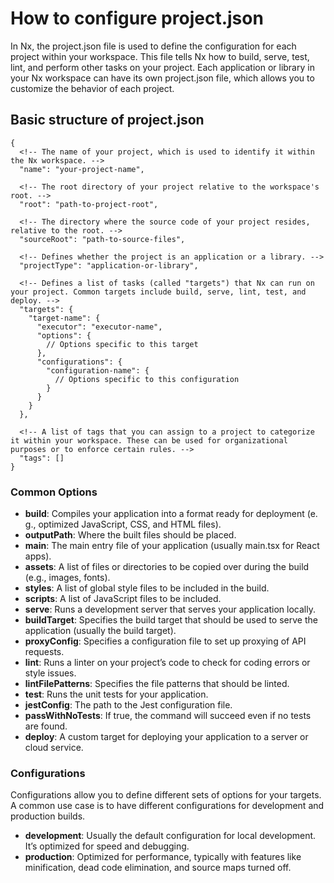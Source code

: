# How to configure project.json

In Nx, the project.json file is used to define the configuration for each project within your workspace. This file tells Nx how to build, serve, test, lint, and perform other tasks on your project. Each application or library in your Nx workspace can have its own project.json file, which allows you to customize the behavior of each project.

## Basic structure of project.json

```
{
  <!-- The name of your project, which is used to identify it within the Nx workspace. -->
  "name": "your-project-name", 

  <!-- The root directory of your project relative to the workspace's root. -->
  "root": "path-to-project-root",

  <!-- The directory where the source code of your project resides, relative to the root. -->
  "sourceRoot": "path-to-source-files",

  <!-- Defines whether the project is an application or a library. -->
  "projectType": "application-or-library",

  <!-- Defines a list of tasks (called "targets") that Nx can run on your project. Common targets include build, serve, lint, test, and deploy. -->
  "targets": {
    "target-name": {
      "executor": "executor-name",
      "options": {
        // Options specific to this target
      },
      "configurations": {
        "configuration-name": {
          // Options specific to this configuration
        }
      }
    }
  },

  <!-- A list of tags that you can assign to a project to categorize it within your workspace. These can be used for organizational purposes or to enforce certain rules. -->
  "tags": []
}
```
### Common Options

- **build**: Compiles your application into a format ready for deployment (e. g., optimized JavaScript, CSS, and HTML files).
- **outputPath**: Where the built files should be placed.
- **main**: The main entry file of your application (usually main.tsx for React apps).
- **assets**: A list of files or directories to be copied over during the build (e.g., images, fonts).
- **styles**: A list of global style files to be included in the build.
- **scripts**: A list of JavaScript files to be included.
- **serve**: Runs a development server that serves your application locally.
- **buildTarget**: Specifies the build target that should be used to serve the application (usually the build target).
- **proxyConfig**: Specifies a configuration file to set up proxying of API requests.
- **lint**: Runs a linter on your project’s code to check for coding errors or style issues.
- **lintFilePatterns**: Specifies the file patterns that should be linted.
- **test**: Runs the unit tests for your application.
- **jestConfig**: The path to the Jest configuration file.
- **passWithNoTests**: If true, the command will succeed even if no tests are found.
- **deploy**: A custom target for deploying your application to a server or cloud service.

### Configurations

Configurations allow you to define different sets of options for your targets. A common use case is to have different configurations for development and production builds.

- **development**: Usually the default configuration for local development. It’s optimized for speed and debugging.
- **production**: Optimized for performance, typically with features like minification, dead code elimination, and source maps turned off.

